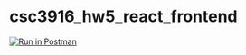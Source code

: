 # csc3916_hw5_react_frontend

[![Run in Postman](https://run.pstmn.io/button.svg)](https://app.getpostman.com/run-collection/a30a4497f230ec2d99e0)
